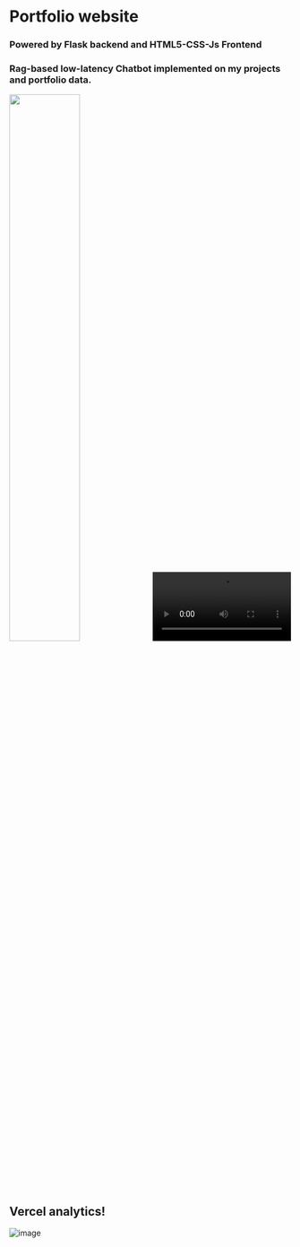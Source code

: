 # Portfolio website 

### Powered by Flask backend and HTML5-CSS-Js Frontend
### Rag-based low-latency Chatbot implemented on my projects and portfolio data.

<img src="https://github.com/user-attachments/assets/51d2f65c-f5ec-4b0a-87fd-39aa609fd053" width="50%">

<video src="https://github.com/user-attachments/assets/a51e45f5-8c7a-4207-9743-04a986ff26cb" controls style="width: 49%;">
</video>


## Vercel analytics!
![image](https://github.com/user-attachments/assets/792c0a0f-0fc4-4293-9d20-0c51b1f16eae)


